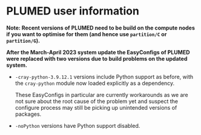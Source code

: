 # PLUMED user information

**Note: Recent versions of PLUMED need to be build on the compute nodes if you want
to optimise for them (and hence use `partition/C` or `partition/G`).**

**After the March-April 2023 system update the EasyConfigs of PLUMED were replaced with 
two versions due to build problems on the updated system.**

-   `-cray-python-3.9.12.1` versions include Python support as before, with the
    `cray-python` module now loaded explicitly as a dependency.
    
    These EasyConfigs in particular are currently workarounds as we are not sure about
    the root cause of the problem yet and suspect the configure process may still be 
    picking up unintended versions of packages.
 
-   `-noPython` versions have Python support disabled.
